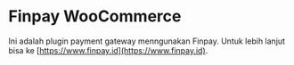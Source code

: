 # Finpay WooCommerce
Ini adalah plugin payment gateway menngunakan Finpay. Untuk lebih lanjut bisa ke [https://www.finpay.id](https://www.finpay.id).